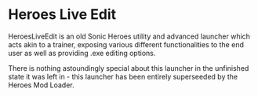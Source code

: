 # Heroes Live Edit

HeroesLiveEdit is an old Sonic Heroes utility and advanced launcher which acts akin to a trainer, exposing various different functionalities to the end user as well as providing .exe editing options.

There is nothing astoundingly special about this launcher in the unfinished state it was left in - this launcher has been entirely superseeded by the Heroes Mod Loader.